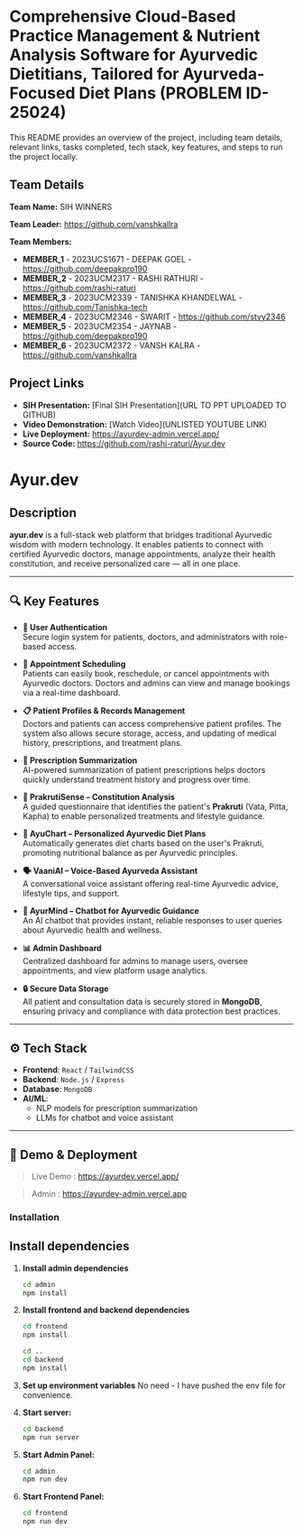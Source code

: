 # Comprehensive Cloud-Based Practice Management & Nutrient Analysis Software for Ayurvedic Dietitians, Tailored for Ayurveda-Focused Diet Plans (PROBLEM ID-25024)

This README provides an overview of the project, including team details, relevant links, tasks completed, tech stack, key features, and steps to run the project locally.

## Team Details

**Team Name:** SIH WINNERS

**Team Leader:** https://github.com/vanshkallra

**Team Members:**

- **MEMBER_1** - 2023UCS1671 - DEEPAK GOEL - https://github.com/deepakpro190
- **MEMBER_2** - 2023UCM2317 - RASHI RATHURI - https://github.com/rashi-raturi
- **MEMBER_3** - 2023UCM2339 - TANISHKA KHANDELWAL - https://github.com/Tanishka-tech
- **MEMBER_4** - 2023UCM2346 - SWARIT - https://github.com/stvy2346
- **MEMBER_5** - 2023UCM2354 - JAYNAB - https://github.com/deepakpro190
- **MEMBER_6** - 2023UCM2372 - VANSH KALRA - https://github.com/vanshkallra

## Project Links

- **SIH Presentation:** [Final SIH Presentation](URL TO PPT UPLOADED TO GITHUB)
- **Video Demonstration:** [Watch Video](UNLISTED YOUTUBE LINK)
- **Live Deployment:** https://ayurdev-admin.vercel.app/
- **Source Code:** https://github.com/rashi-raturi/Ayur.dev



# Ayur.dev

## Description
**ayur.dev** is a full-stack web platform that bridges traditional Ayurvedic wisdom with modern technology. It enables patients to connect with certified Ayurvedic doctors, manage appointments, analyze their health constitution, and receive personalized care — all in one place.

---

## 🔍 Key Features

- **🔐 User Authentication**  
  Secure login system for patients, doctors, and administrators with role-based access.

- **📅 Appointment Scheduling**  
  Patients can easily book, reschedule, or cancel appointments with Ayurvedic doctors. Doctors and admins can view and manage bookings via a real-time dashboard.

- **📋 Patient Profiles & Records Management**  
  Doctors and patients can access comprehensive patient profiles. The system also allows secure storage, access, and updating of medical history, prescriptions, and treatment plans.

- **🧾 Prescription Summarization**  
  AI-powered summarization of patient prescriptions helps doctors quickly understand treatment history and progress over time.

- **🧬 PrakrutiSense – Constitution Analysis**  
  A guided questionnaire that identifies the patient's **Prakruti** (Vata, Pitta, Kapha) to enable personalized treatments and lifestyle guidance.

- **🥗 AyuChart – Personalized Ayurvedic Diet Plans**  
  Automatically generates diet charts based on the user's Prakruti, promoting nutritional balance as per Ayurvedic principles.

- **🗣️ VaaniAI – Voice-Based Ayurveda Assistant**  
  A conversational voice assistant offering real-time Ayurvedic advice, lifestyle tips, and support.

- **💬 AyurMind – Chatbot for Ayurvedic Guidance**  
  An AI chatbot that provides instant, reliable responses to user queries about Ayurvedic health and wellness.

- **📊 Admin Dashboard**  
  Centralized dashboard for admins to manage users, oversee appointments, and view platform usage analytics.

- **🔒 Secure Data Storage**  
  All patient and consultation data is securely stored in **MongoDB**, ensuring privacy and compliance with data protection best practices.

---

## ⚙️ Tech Stack

- **Frontend**: `React` / `TailwindCSS`
- **Backend**: `Node.js` / `Express` 
- **Database**: `MongoDB` 
- **AI/ML**:
  - NLP models for prescription summarization
  - LLMs for chatbot and voice assistant
---

## 🚀 Demo & Deployment
> Live Demo : https://ayurdev.vercel.app/

> Admin : https://ayurdev-admin.vercel.app

### Installation

## Install dependencies

1. **Install admin dependencies**
   ```bash
   cd admin
   npm install
   ```

2. **Install frontend and backend dependencies**
   ```bash
   cd frontend
   npm install
   ```

   ```bash
   cd ..
   cd backend
   npm install
   ```

3. **Set up environment variables**
   No need - I have pushed the env file for convenience.

4. **Start server:**
   ```bash
   cd backend
   npm run server
   ```

5. **Start Admin Panel:**
   ```bash
   cd admin
   npm run dev
   ```

6. **Start Frontend Panel:**
   ```bash
   cd frontend
   npm run dev
   ```




